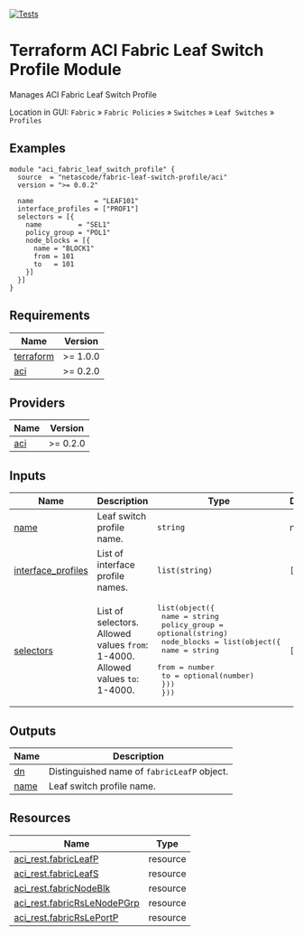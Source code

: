<!-- BEGIN_TF_DOCS -->
[![Tests](https://github.com/netascode/terraform-aci-fabric-leaf-switch-profile/actions/workflows/test.yml/badge.svg)](https://github.com/netascode/terraform-aci-fabric-leaf-switch-profile/actions/workflows/test.yml)

# Terraform ACI Fabric Leaf Switch Profile Module

Manages ACI Fabric Leaf Switch Profile

Location in GUI:
`Fabric` » `Fabric Policies` » `Switches` » `Leaf Switches` » `Profiles`

## Examples

```hcl
module "aci_fabric_leaf_switch_profile" {
  source  = "netascode/fabric-leaf-switch-profile/aci"
  version = ">= 0.0.2"

  name               = "LEAF101"
  interface_profiles = ["PROF1"]
  selectors = [{
    name         = "SEL1"
    policy_group = "POL1"
    node_blocks = [{
      name = "BLOCK1"
      from = 101
      to   = 101
    }]
  }]
}

```

## Requirements

| Name | Version |
|------|---------|
| <a name="requirement_terraform"></a> [terraform](#requirement\_terraform) | >= 1.0.0 |
| <a name="requirement_aci"></a> [aci](#requirement\_aci) | >= 0.2.0 |

## Providers

| Name | Version |
|------|---------|
| <a name="provider_aci"></a> [aci](#provider\_aci) | >= 0.2.0 |

## Inputs

| Name | Description | Type | Default | Required |
|------|-------------|------|---------|:--------:|
| <a name="input_name"></a> [name](#input\_name) | Leaf switch profile name. | `string` | n/a | yes |
| <a name="input_interface_profiles"></a> [interface\_profiles](#input\_interface\_profiles) | List of interface profile names. | `list(string)` | `[]` | no |
| <a name="input_selectors"></a> [selectors](#input\_selectors) | List of selectors. Allowed values `from`: 1-4000. Allowed values `to`: 1-4000. | <pre>list(object({<br>    name         = string<br>    policy_group = optional(string)<br>    node_blocks = list(object({<br>      name = string<br>      from = number<br>      to   = optional(number)<br>    }))<br>  }))</pre> | `[]` | no |

## Outputs

| Name | Description |
|------|-------------|
| <a name="output_dn"></a> [dn](#output\_dn) | Distinguished name of `fabricLeafP` object. |
| <a name="output_name"></a> [name](#output\_name) | Leaf switch profile name. |

## Resources

| Name | Type |
|------|------|
| [aci_rest.fabricLeafP](https://registry.terraform.io/providers/netascode/aci/latest/docs/resources/rest) | resource |
| [aci_rest.fabricLeafS](https://registry.terraform.io/providers/netascode/aci/latest/docs/resources/rest) | resource |
| [aci_rest.fabricNodeBlk](https://registry.terraform.io/providers/netascode/aci/latest/docs/resources/rest) | resource |
| [aci_rest.fabricRsLeNodePGrp](https://registry.terraform.io/providers/netascode/aci/latest/docs/resources/rest) | resource |
| [aci_rest.fabricRsLePortP](https://registry.terraform.io/providers/netascode/aci/latest/docs/resources/rest) | resource |
<!-- END_TF_DOCS -->